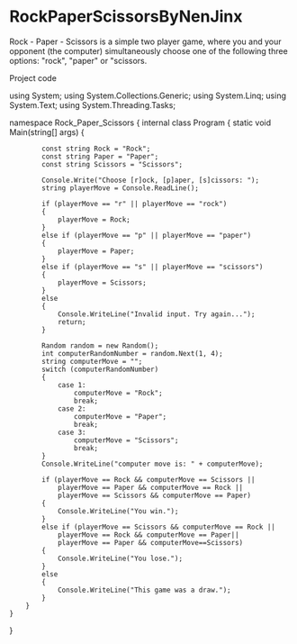 # RockPaperScissorsByNenJinx
Rock - Paper - Scissors is a simple two player game, where you and your opponent (the computer) simultaneously choose one of the following three options: "rock", "paper" or "scissors.

Project code


using System;
using System.Collections.Generic;
using System.Linq;
using System.Text;
using System.Threading.Tasks;

namespace Rock_Paper_Scissors
{
    internal class Program
    {
        static void Main(string[] args)
        {
        
        
            const string Rock = "Rock";
            const string Paper = "Paper";
            const string Scissors = "Scissors";

            Console.Write("Choose [r]ock, [p]aper, [s]cissors: ");
            string playerMove = Console.ReadLine();

            if (playerMove == "r" || playerMove == "rock")
            {
                playerMove = Rock;
            }
            else if (playerMove == "p" || playerMove == "paper")
            {
                playerMove = Paper;
            }
            else if (playerMove == "s" || playerMove == "scissors")
            {
                playerMove = Scissors;
            }
            else
            {
                Console.WriteLine("Invalid input. Try again...");
                return;
            }

            Random random = new Random();
            int computerRandomNumber = random.Next(1, 4);
            string computerMove = "";
            switch (computerRandomNumber)
            {
                case 1:
                    computerMove = "Rock";
                    break;
                case 2:
                    computerMove = "Paper";
                    break;
                case 3:
                    computerMove = "Scissors";
                    break;
            }
            Console.WriteLine("computer move is: " + computerMove);

            if (playerMove == Rock && computerMove == Scissors ||
                playerMove == Paper && computerMove == Rock ||
                playerMove == Scissors && computerMove == Paper)
            {
                Console.WriteLine("You win.");
            }
            else if (playerMove == Scissors && computerMove == Rock ||
                playerMove == Rock && computerMove == Paper||
                playerMove == Paper && computerMove==Scissors)
            {
                Console.WriteLine("You lose.");
            }
            else
            {
                Console.WriteLine("This game was a draw.");
            }
        }
    }
}
